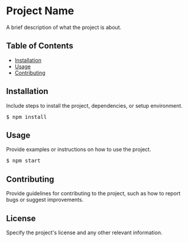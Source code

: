 
<h1>Project Name</h1>
<p>A brief description of what the project is about.</p>
<h2>Table of Contents</h2>
    <ul>
        <li><a href="#installation">Installation</a></li>
        <li><a href="#usage">Usage</a></li>
        <li><a href="#contributing">Contributing</a></li>
    </ul>
<h2 id="installation">Installation</h2>
    <p>Include steps to install the project, dependencies, or setup environment.</p>
<pre>$ npm install</pre>
<h2 id="usage">Usage</h2>
    <p>Provide examples or instructions on how to use the project.</p>
<pre>$ npm start</pre>
<h2 id="contributing">Contributing</h2>
    <p>Provide guidelines for contributing to the project, such as how to report bugs or suggest improvements.</p>
<h2>License</h2>
    <p>Specify the project's license and any other relevant information.</p>